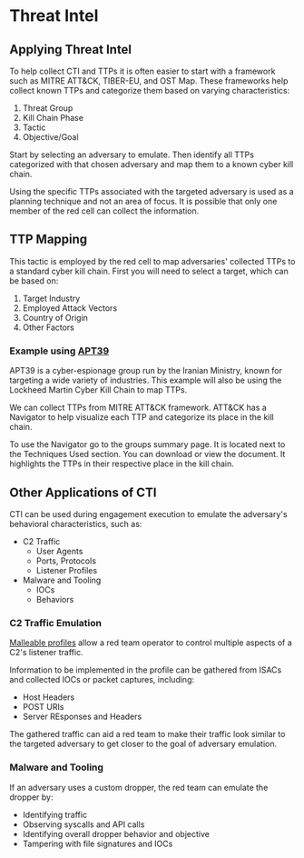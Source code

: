 # Threat Intel
## Applying Threat Intel
To help collect CTI and TTPs it is often easier to start with a framework such as MITRE ATT&CK, TIBER-EU, and OST Map. These frameworks help collect known TTPs and categorize them based on varying characteristics:

1) Threat Group
2) Kill Chain Phase
3) Tactic
4) Objective/Goal

Start by selecting an adversary to emulate. Then identify all TTPs categorized with that chosen adversary and map them to a known cyber kill chain.

Using the specific TTPs associated with the targeted adversary is used as a planning technique and not an area of focus. It is possible that only one member of the red cell can collect the information.

## TTP Mapping
This tactic is employed by the red cell to map adversaries' collected TTPs to a standard cyber kill chain. First you will need to select a target, which can be based on:

1) Target Industry
2) Employed Attack Vectors
3) Country of Origin
4) Other Factors

### Example using [APT39](https://attack.mitre.org/groups/G0087/)
APT39 is a cyber-espionage group run by the Iranian Ministry, known for targeting a wide variety of industries. This example will also be using the Lockheed Martin Cyber Kill Chain to map TTPs.

We can collect TTPs from MITRE ATT&CK framework. ATT&CK has a Navigator to help visualize each TTP and categorize its place in the kill chain.

To use the Navigator go to the groups summary page. It is located next to the Techniques Used section. You can download or view the document. It highlights the TTPs in their respective place in the kill chain.

## Other Applications of CTI
CTI can be used during engagement execution to emulate the adversary's behavioral characteristics, such as:

* C2 Traffic
    * User Agents
    * Ports, Protocols
    * Listener Profiles
* Malware and Tooling
    * IOCs
    * Behaviors

### C2 Traffic Emulation
[Malleable profiles](https://www.cobaltstrike.com/help-malleable-c2) allow a red team operator to control multiple aspects of a C2's listener traffic.

Information to be implemented in the profile can be gathered from ISACs and collected IOCs or packet captures, including:

* Host Headers
* POST URIs
* Server REsponses and Headers

The gathered traffic can aid a red team to make their traffic look similar to the targeted adversary to get closer to the goal of adversary emulation.

### Malware and Tooling
If an adversary uses a custom dropper, the red team can emulate the dropper by:

* Identifying traffic
* Observing syscalls and API calls
* Identifying overall dropper behavior and objective
* Tampering with file signatures and IOCs